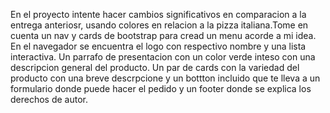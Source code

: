 En el proyecto intente hacer cambios significativos en comparacion a la entrega anteriosr, usando colores en relacion a la pizza italiana.Tome en cuenta un nav y cards de bootstrap para cread un menu acorde a mi idea.
En el navegador se encuentra el logo con respectivo nombre y una lista interactiva. Un parrafo de presentacion con un color verde inteso con una descripcion general del producto. Un par de cards con la variedad del producto con una breve descrpcione y un bottton incluido que te lleva a un formulario donde puede hacer el pedido y un footer donde se explica los derechos de autor.